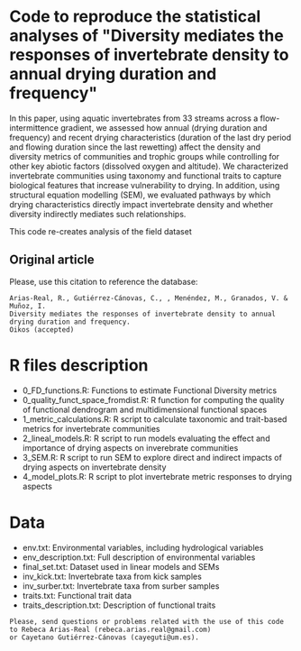 # Code to reproduce the statistical analyses of "Diversity mediates the responses of invertebrate density to annual drying duration and frequency"

In this paper, using aquatic invertebrates from 33 streams across a flow-intermittence gradient, we assessed how annual (drying duration and frequency) and recent drying characteristics (duration of the last dry period and flowing duration since the last rewetting) affect the density and diversity metrics of communities and trophic groups while controlling for other key abiotic factors (dissolved oxygen and altitude). We characterized invertebrate communities using taxonomy and functional traits to capture biological features that increase vulnerability to drying. In addition, using structural equation modelling (SEM), we evaluated pathways by which drying characteristics directly impact invertebrate density and whether diversity indirectly mediates such relationships.   

This code re-creates analysis of the field dataset

## Original article

Please, use this citation to reference the database:
```
Arias-Real, R., Gutiérrez-Cánovas, C., , Menéndez, M., Granados, V. & Muñoz, I.
Diversity mediates the responses of invertebrate density to annual drying duration and frequency. 
Oikos (accepted)
```

# R files description

*	0_FD_functions.R: Functions to estimate Functional Diversity metrics
* 0_quality_funct_space_fromdist.R: R function for computing the quality of functional dendrogram and multidimensional functional spaces
* 1_metric_calculations.R: R script to calculate taxonomic and trait-based metrics for invertebrate communities
* 2_lineal_models.R: R script to run models evaluating the effect and importance of drying aspects on inverebrate communities 
* 3_SEM.R: R script to run SEM to explore direct and indirect impacts of drying aspects on invertebrate density
* 4_model_plots.R: R script to plot invertebrate metric responses to drying aspects

# Data
* env.txt: Environmental variables, including hydrological variables
* env_description.txt: Full description of environmental variables
* final_set.txt: Dataset used in linear models and SEMs
* inv_kick.txt: Invertebrate taxa from kick samples
* inv_surber.txt: Invertebrate taxa from surber samples
* traits.txt: Functional trait data
* traits_description.txt: Description of functional traits

```
Please, send questions or problems related with the use of this code to Rebeca Arias-Real (rebeca.arias.real@gmail.com) 
or Cayetano Gutiérrez-Cánovas (cayeguti@um.es).
